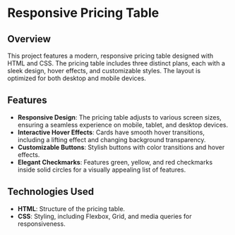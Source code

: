 # Responsive Pricing Table

## Overview

This project features a modern, responsive pricing table designed with HTML and CSS. The pricing table includes three distinct plans, each with a sleek design, hover effects, and customizable styles. The layout is optimized for both desktop and mobile devices.

## Features

- **Responsive Design**: The pricing table adjusts to various screen sizes, ensuring a seamless experience on mobile, tablet, and desktop devices.
- **Interactive Hover Effects**: Cards have smooth hover transitions, including a lifting effect and changing background transparency.
- **Customizable Buttons**: Stylish buttons with color transitions and hover effects.
- **Elegant Checkmarks**: Features green, yellow, and red checkmarks inside solid circles for a visually appealing list of features.

## Technologies Used

- **HTML**: Structure of the pricing table.
- **CSS**: Styling, including Flexbox, Grid, and media queries for responsiveness.
